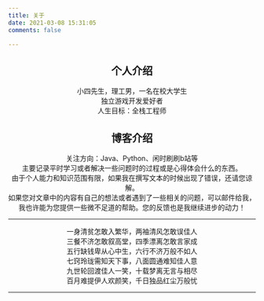 ```yaml
---
title: 关于
date: 2021-03-08 15:31:05
comments: false

---
```


## <center>个人介绍</center>

<center>小四先生，理工男，一名在校大学生</center>

<center>独立游戏开发爱好者</center>

<center>人生目标：全栈工程师</center>

## <center>博客介绍</center>

<center>关注方向：Java、Python、闲时刷刷b站等</center>

<center>主要记录平时学习或者解决一些问题时的过程或是心得体会什么的东西。</center>

<center>由于个人能力和知识范围有限，如果我在撰写文本的时候出现了错误，还请您谅解。</center>

<center>如果您对文章中的内容有自己的想法或者遇到了一些相关的问题，可以邮件给我，我也许能为您提供一些微不足道的帮助。您的反馈也是我继续进步的动力！</center>

<hr/>

 <center>一身清贫怎敢入繁华，两袖清风怎敢误佳人</center>
<center>三餐不济怎敢叙高堂，四季漂离怎敢言家成</center>
<center>五行缺钱卑从心中生，六行不济万般不如人</center>
<center>七窍玲珑需知天下事，八面圆通难知佳人意</center>
<center>九世轮回渡佳人一笑，十载梦离无言与相尽</center>
<center>百月难提伊人欢颜笑，千日独品红尘万般忧</center>

<hr/>